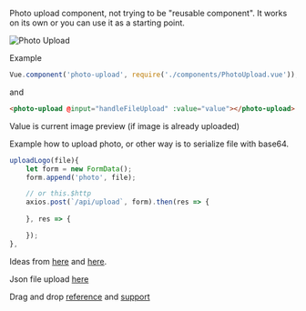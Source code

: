 Photo upload component, not trying to be "reusable component". It works on its own or you can use it as a starting point.

![Photo Upload](https://github.com/dam1r89/vuejs-photo-upload/raw/master/animation.gif)

Example

```javascript
Vue.component('photo-upload', require('./components/PhotoUpload.vue'));
```

and

```html
<photo-upload @input="handleFileUpload" :value="value"></photo-upload>
```

Value is current image preview (if image is already uploaded)

Example how to upload photo, or other way is to serialize file with base64.

```javascript
uploadLogo(file){
    let form = new FormData();
    form.append('photo', file);

	// or this.$http
    axios.post(`/api/upload`, form).then(res => {
		
    }, res => {

    });
},
```

Ideas from [here](http://stackoverflow.com/questions/25092981/drag-drop-images-input-file-and-preview-before-upload) and [here](https://css-tricks.com/drag-and-drop-file-uploading).

Json file upload [here](http://stackoverflow.com/questions/4083702/posting-a-file-and-data-to-restful-webservice-as-json)

Drag and drop [reference](https://developer.mozilla.org/en-US/docs/Web/Events/dragenter) and [support](http://caniuse.com/#feat=dragndrop) 
